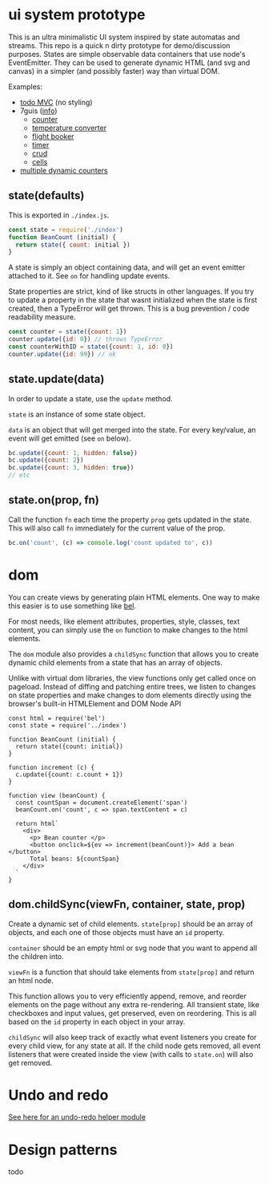 
# ui system prototype

This is an ultra minimalistic UI system inspired by state automatas and streams. This repo is a quick n dirty prototype for demo/discussion purposes. States are simple observable data containers that use node's EventEmitter. They can be used to generate dynamic HTML (and svg and canvas) in a simpler (and possibly faster) way than virtual DOM.

Examples: 
* [todo MVC](/examples/todo.js) (no styling)
* 7guis ([info](https://github.com/eugenkiss/7guis/wiki))
   * [counter](/examples/7guis/counter.js)
   * [temperature converter](/examples/7guis/temperature-converter.js)
   * [flight booker](/examples/7guis/flight-booker.js)
   * [timer](/examples/7guis/timer.js)
   * [crud](/examples/7guis/crud.js)
   * [cells](/examples/7guis/cells.js)
* [multiple dynamic counters](/examples/counter-many.js)

## state(defaults)

This is exported in `./index.js`.

```js
const state = require('./index')
function BeanCount (initial) {
  return state({ count: initial })
}
```

A state is simply an object containing data, and will get an event emitter attached to it. See `on` for handling update events.

State properties are strict, kind of like structs in other languages. If you try to update a property in the state that wasnt initialized when the state is first created, then a TypeError will get thrown. This is a bug prevention / code readability measure.

```js
const counter = state({count: 1})
counter.update({id: 0}) // throws TypeError
const counterWithID = state({count: 1, id: 0})
counter.update({id: 99}) // ok
```

## state.update(data)

In order to update a state, use the `update` method.

`state` is an instance of some state object. 

`data` is an object that will get merged into the state. For every key/value, an event will get emitted (see `on` below).

```js
bc.update({count: 1, hidden: false})
bc.update({count: 2})
bc.update({count: 3, hidden: true})
// etc
```

## state.on(prop, fn)

Call the function `fn` each time the property `prop` gets updated in the state. This will also call `fn` immediately for the current value of the prop.

```js
bc.on('count', (c) => console.log('count updated to', c))
```

# dom

You can create views by generating plain HTML elements. One way to make this easier is to use something like [bel](https://github.com/shama/bel).

For most needs, like element attributes, properties, style, classes, text content, you can simply use the `on` function to make changes to the html elements.

The `dom` module also provides a `childSync` function that allows you to create dynamic child elements from a state that has an array of objects.

Unlike with virtual dom libraries, the view functions only get called once on pageload. Instead of diffing and patching entire trees, we listen to changes on state properties and make changes to dom elements directly using the browser's built-in HTMLElement and DOM Node API

```
const html = require('bel')
const state = require('../index')

function BeanCount (initial) {
  return state({count: initial})
}

function increment (c) {
  c.update({count: c.count + 1})
}

function view (beanCount) {
  const countSpan = document.createElement('span')
  beanCount.on('count', c => span.textContent = c)

  return html`
    <div>
      <p> Bean counter </p>
      <button onclick=${ev => increment(beanCount)}> Add a bean </button>
      Total beans: ${countSpan}
    </div>
  `
}
```

## dom.childSync(viewFn, container, state, prop)

Create a dynamic set of child elements. `state[prop]` should be an array of objects, and each one of those objects must have an `id` property.

`container` should be an empty html or svg node that you want to append all the children into.

`viewFn` is a function that should take elements from `state[prop]` and return an html node.

This function allows you to very efficiently append, remove, and reorder elements on the page without any extra re-rendering. All transient state, like checkboxes and input values, get preserved, even on reordering. This is all based on the `id` property in each object in your array.

`childSync` will also keep track of exactly what event listeners you create for every child view, for any state at all. If the child node gets removed, all event listeners that were created inside the view (with calls to `state.on`) will also get removed.


# Undo and redo

[See here for an undo-redo helper module](/undo-redo)

# Design patterns

todo
